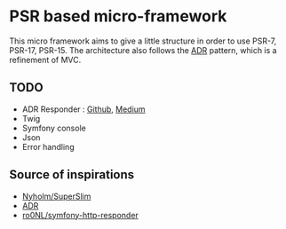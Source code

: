 # PSR based micro-framework

This micro framework aims to give a little structure in order to use PSR-7, PSR-17, PSR-15. The architecture also follows the [ADR](https://github.com/pmjones/adr) pattern, which is a refinement of MVC.

## TODO

- ADR Responder : [Github](https://github.com/ro0NL/symfony-http-responder), [Medium](https://medium.com/@ro0NL/hey-responder-please-respond-to-me-with-a-symfony-response-f506b14cb5ee)
- Twig
- Symfony console
- Json
- Error handling

## Source of inspirations

- [Nyholm/SuperSlim](https://github.com/Nyholm/SuperSlim)
- [ADR](https://github.com/pmjones/adr)
- [ro0NL/symfony-http-responder](https://github.com/ro0NL/symfony-http-responder)
